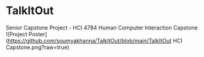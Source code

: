 # TalkItOut

Senior Capstone Project - HCI 4784 Human Computer Interaction Capstone
![Project Poster](https://github.com/soumyakhanna/TalkItOut/blob/main/TalkItOut HCI Capstone.png?raw=true)
